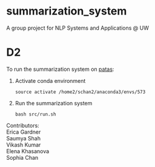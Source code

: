 # summarization_system
A group project for NLP Systems and Applications @ UW

# D2

To run the summarization system on [patas](https://wiki.ling.washington.edu/bin/view.cgi):

1. Activate conda environment
    ```
    source activate /home2/schan2/anaconda3/envs/573
    ```

2. Run the summarization system
    ```
    bash src/run.sh
    ```



Contributors: \
Erica Gardner \
Saumya Shah \
Vikash Kumar \
Elena Khasanova \
Sophia Chan 

